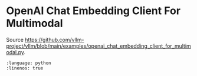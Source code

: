 # OpenAI Chat Embedding Client For Multimodal

Source <https://github.com/vllm-project/vllm/blob/main/examples/openai_chat_embedding_client_for_multimodal.py>.

```{literalinclude} ../../../../examples/openai_chat_embedding_client_for_multimodal.py
:language: python
:linenos: true
```
